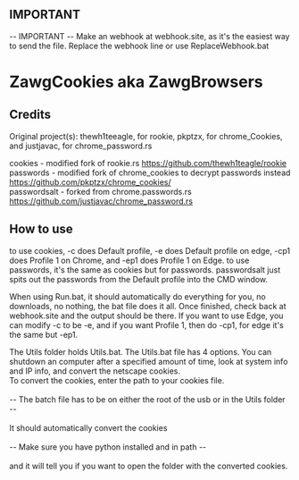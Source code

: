 ## IMPORTANT
-- IMPORTANT -- Make an webhook at webhook.site, as it's the easiest way to send the file. Replace the webhook line or use ReplaceWebhook.bat

# ZawgCookies aka ZawgBrowsers

## Credits
Original project(s): thewh1teeagle, for rookie, pkptzx, for chrome_Cookies, and justjavac, for chrome_password.rs
<br>

cookies - modified fork of rookie.rs https://github.com/thewh1teagle/rookie           
passwords - modified fork of chrome_cookies to decrypt passwords instead https://github.com/pkptzx/chrome_cookies/  
passwordsalt - forked from chrome.passwords.rs https://github.com/justjavac/chrome_password.rs  

## How to use

to use cookies, -c does Default profile, -e does Default profile on edge, -cp1 does Profile 1 on Chrome, and -ep1 does Profile 1 on Edge.
to use passwords, it's the same as cookies but for passwords.
passwordsalt just spits out the passwords from the Default profile into the CMD window.

When using Run.bat, it should automatically do everything for you, no downloads, no nothing, the bat file does it all.
Once finished, check back at webhook.site and the output should be there.
If you want to use Edge, you can modify -c to be -e, and if you want Profile 1, then do -cp1, for edge it's the same but -ep1.


The Utils folder holds Utils.bat. The Utils.bat file has 4 options. You can shutdown an computer after a specified amount of time, look at system info and IP info, and convert the netscape cookies.
<br>
To convert the cookies, enter the path to your cookies file. 
<br> 
<br>
-- The batch file has to be on either the root of the usb or in the Utils folder --
<br>
<br>
It should automatically convert the cookies 
<br>
<br>
-- Make sure you have python installed and in path --
<br>
<br>
and it will tell you if you want to open the folder with the converted cookies.

